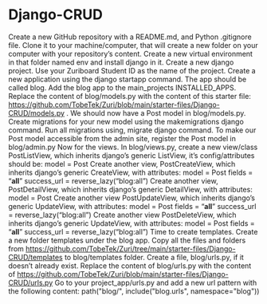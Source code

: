 # Django-CRUD
Create a new GitHub repository with a README.md, and Python .gitignore file.  Clone it to your machine/computer, that will create a new folder on your computer with your repository’s content.  Create a new virtual environment in that folder named env and install django in it.  Create a new django project. Use your Zuriboard Student ID as the name of the project.  Create a new application using the django startapp command. The app should be called blog.  Add the blog app to the main_projects INSTALLED_APPS.     Replace the content of blog/models.py with the content of this starter file: https://github.com/TobeTek/Zuri/blob/main/starter-files/Django-CRUD/models.py . We should now have a Post model in blog/models.py.  Create migrations for your new model using the makemigrations django command.   Run all migrations using, migrate django command.  To make our Post model accessible from the admin site, register the Post model in blog/admin.py      Now for the views.   In blog/views.py,  create a new view/class PostListView, which inherits django’s generic ListView,  it’s config/attributes should be:  model = Post     Create another view, PostCreateView, which inherits django’s generic CreateView, with attributes:  model = Post  fields = “__all__”  success_url  = reverse_lazy(“blog:all”)     Create another view, PostDetailView, which inherits django’s generic DetailView, with attributes:  model = Post     Create another view PostUpdateView, which inherits django’s generic UpdateView, with attributes:  model = Post  fields = “__all__”  success_url  = reverse_lazy(“blog:all”)     Create another view PostDeleteView, which inherits django’s generic UpdateView, with attributes:  model = Post  fields = “__all__”  success_url  = reverse_lazy(“blog:all”)     Time to create templates.  Create a new folder templates under the blog app.    Copy all the files and folders from https://github.com/TobeTek/Zuri/tree/main/starter-files/Django-CRUD/templates to blog/templates folder.     Create a file, blog/urls.py, if it doesn’t already exist.  Replace the content of blog/urls.py with the content of https://github.com/TobeTek/Zuri/blob/main/starter-files/Django-CRUD/urls.py      Go to your project_app/urls.py and add a new url pattern with the following content:  path("blog/", include("blog.urls", namespace="blog"))
